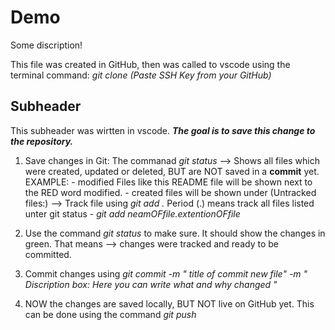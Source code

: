 # Demo

Some discription!

This file was created in GitHub, then was called to vscode using the terminal command: *git clone (Paste SSH Key from your GitHub)*

## Subheader 

This subheader was wirtten in vscode.
**_The goal is to save this change to the repository._**
1. Save changes in Git: 
 The commanad *git status* --> Shows all files which were created, updated or deleted, BUT are NOT saved in a **commit** yet.
            EXAMPLE: - modified Files like this README file will be shown next to the RED word modified.
                     - created files will be shown under (Untracked files:) --> Track file using *git add .* Period (.) means track all files listed unter git status
                                                                                                  - *git add neamOFfile.extentionOFfile*

2. Use the command *git status* to make sure. It should show the changes in green. That means --> changes were tracked and ready to be committed.

3. Commit changes using *git commit -m " title of commit new file" -m " Discription box: Here you can write what and why changed "*

4. NOW the changes are saved locally, BUT NOT live on GitHub yet. This can be done using the command *git push*
